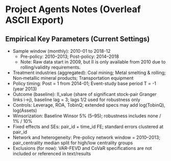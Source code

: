 # Project Agents Notes (Overleaf ASCII Export)

## Empirical Key Parameters (Current Settings)

- Sample window (monthly): 2010-01 to 2018-12
  - Pre-policy: 2010–2013; Post-policy: 2014–2018
  - Note: Raw data start in 2009, but II is only available from 2010 due to rolling/validity requirements.
- Treatment industries (aggregated): Coal mining; Metal smelting & rolling; Non‑metallic mineral products; Transportation equipment
- Policy timing: Post = 1 from 2014-01; Event-study base period T = -1 (year 2013)
- Outcome (baseline): II_value (share of significant stock-pair Granger links i→j), baseline lag = 3; lags 1/2 used for robustness only
- Controls: Leverage, ROA, TobinQ; extended specs may add log(TobinQ), log(Assets)
- Winsorization: Baseline Winsor 5% (5–95); robustness includes none / 1% / 10%
- Fixed effects and SEs: pair_id + time_id FE; standard errors clustered at pair_id
- Network and heterogeneity: Pre-policy network window = 2010–2013; pair_centrality median split for high/low centrality groups
- Exclusions (for now): VAR-FEVD and CoVaR specifications are not included or referenced in text/results
